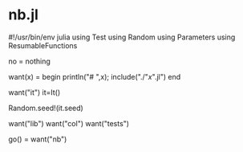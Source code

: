 

# nb.jl

#!/usr/bin/env julia
using Test
using Random
using Parameters
using ResumableFunctions

no = nothing

want(x) = begin println("# ",x); 
                include("./"*x*".jl") end

want("it")
it=It()

Random.seed!(it.seed)

want("lib")
want("col")
want("tests")

go() = want("nb")
